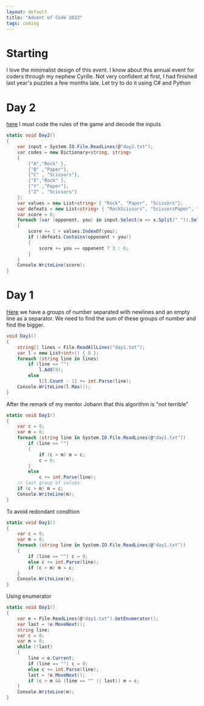 ```yaml
---
layout: default
title: "Advent of Code 2022"
tags: coding
---
```

# Starting
I love the minimalist design of this event.
I know about this annual event for coders through my nephew Cyrille. Not very confident at first, I had finished last year's puzzles a few months late.
Let try to do it using C# and Python
# Day 2
[here](https://adventofcode.com/2022/day/2)
I must code the rules of the game and decode the inputs
```csharp
static void Day2()
{
    var input = System.IO.File.ReadLines(@"day2.txt");
    var codes = new Dictionary<string, string>
    {
        {"A","Rock" },
        {"B" ,"Paper"},
        {"C" , "Scissors"},
        {"X","Rock" },
        {"Y" ,"Paper"},
        {"Z" , "Scissors"}
    };
    var values = new List<string> { "Rock", "Paper", "Scissors"};
    var defeats = new List<string> { "RockScissors", "ScissorsPaper", "PaperRock" };
    var score = 0;
    foreach (var (opponent, you) in input.Select(x => x.Split(" ")).Select(x => (codes[x[0]], codes[x[1]])))
    {
        score += 1 + values.IndexOf(you);
        if (!defeats.Contains(opponent + you))
        {
            score += you == opponent ? 3 : 6;
        }
    }
    Console.WriteLine(score);
}
```

# Day 1

[Here](https://adventofcode.com/2022/day/1) we have a groups of number separated with newlines and an empty line as a separator.
We need to find the sum of these groups of number and find the bigger.
```csharp
void Day1()
{
    string[] lines = File.ReadAllLines("day1.txt");
    var l = new List<int>() { 0 };
    foreach (string line in lines)
        if (line == "")
            l.Add(0);
        else
            l[l.Count - 1] += int.Parse(line);
    Console.WriteLine(l.Max());
}
```
After the remark of my mentor Johann that this algorithm is "not terrible"
```csharp
static void Day1()
{
    var c = 0;
    var m = 0;
    foreach (string line in System.IO.File.ReadLines(@"day1.txt"))
        if (line == "")
        {
            if (c > m) m = c;
            c = 0;
        }
        else
            c += int.Parse(line);
    // last group of values
    if (c > m) m = c;
    Console.WriteLine(m);
}
```
To avoid redondant condition
```csharp
static void Day1()
{
    var c = 0;
    var m = 0;
    foreach (string line in System.IO.File.ReadLines(@"day1.txt"))
    {
        if (line == "") c = 0;
        else c += int.Parse(line);
        if (c > m) m = c;
    }
    Console.WriteLine(m);
}
```
Using enumerator
```csharp
static void Day1()
{
    var e = File.ReadLines(@"day1.txt").GetEnumerator();
    var last = !e.MoveNext();
    string line;
    var c = 0;
    var m = 0;
    while (!last)
    {
        line = e.Current;
        if (line == "") c = 0;
        else c += int.Parse(line);
        last = !e.MoveNext();
        if (c > m && (line == "" || last)) m = c;
    }
    Console.WriteLine(m);
}
```
